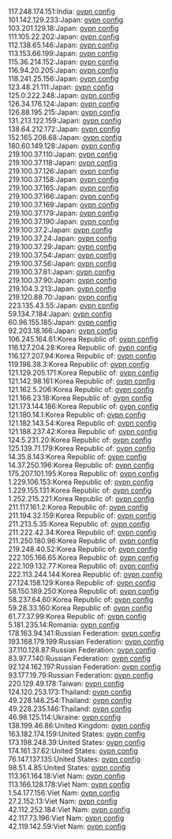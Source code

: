 117.248.174.151:India: [ovpn config](vpn/117_248_174_151.ovpn)  
101.142.129.233:Japan: [ovpn config](vpn/101_142_129_233.ovpn)  
103.201.129.18:Japan: [ovpn config](vpn/103_201_129_18.ovpn)  
111.105.22.202:Japan: [ovpn config](vpn/111_105_22_202.ovpn)  
112.138.65.146:Japan: [ovpn config](vpn/112_138_65_146.ovpn)  
113.153.66.199:Japan: [ovpn config](vpn/113_153_66_199.ovpn)  
115.36.214.152:Japan: [ovpn config](vpn/115_36_214_152.ovpn)  
116.94.20.205:Japan: [ovpn config](vpn/116_94_20_205.ovpn)  
118.241.25.156:Japan: [ovpn config](vpn/118_241_25_156.ovpn)  
123.48.21.111:Japan: [ovpn config](vpn/123_48_21_111.ovpn)  
125.0.222.248:Japan: [ovpn config](vpn/125_0_222_248.ovpn)  
126.34.176.124:Japan: [ovpn config](vpn/126_34_176_124.ovpn)  
126.88.195.215:Japan: [ovpn config](vpn/126_88_195_215.ovpn)  
131.213.122.159:Japan: [ovpn config](vpn/131_213_122_159.ovpn)  
138.64.212.172:Japan: [ovpn config](vpn/138_64_212_172.ovpn)  
152.165.208.68:Japan: [ovpn config](vpn/152_165_208_68.ovpn)  
180.60.149.128:Japan: [ovpn config](vpn/180_60_149_128.ovpn)  
219.100.37.110:Japan: [ovpn config](vpn/219_100_37_110.ovpn)  
219.100.37.118:Japan: [ovpn config](vpn/219_100_37_118.ovpn)  
219.100.37.126:Japan: [ovpn config](vpn/219_100_37_126.ovpn)  
219.100.37.158:Japan: [ovpn config](vpn/219_100_37_158.ovpn)  
219.100.37.165:Japan: [ovpn config](vpn/219_100_37_165.ovpn)  
219.100.37.166:Japan: [ovpn config](vpn/219_100_37_166.ovpn)  
219.100.37.169:Japan: [ovpn config](vpn/219_100_37_169.ovpn)  
219.100.37.179:Japan: [ovpn config](vpn/219_100_37_179.ovpn)  
219.100.37.190:Japan: [ovpn config](vpn/219_100_37_190.ovpn)  
219.100.37.2:Japan: [ovpn config](vpn/219_100_37_2.ovpn)  
219.100.37.24:Japan: [ovpn config](vpn/219_100_37_24.ovpn)  
219.100.37.29:Japan: [ovpn config](vpn/219_100_37_29.ovpn)  
219.100.37.54:Japan: [ovpn config](vpn/219_100_37_54.ovpn)  
219.100.37.56:Japan: [ovpn config](vpn/219_100_37_56.ovpn)  
219.100.37.81:Japan: [ovpn config](vpn/219_100_37_81.ovpn)  
219.100.37.90:Japan: [ovpn config](vpn/219_100_37_90.ovpn)  
219.104.3.213:Japan: [ovpn config](vpn/219_104_3_213.ovpn)  
219.120.88.70:Japan: [ovpn config](vpn/219_120_88_70.ovpn)  
223.135.43.55:Japan: [ovpn config](vpn/223_135_43_55.ovpn)  
59.134.7.184:Japan: [ovpn config](vpn/59_134_7_184.ovpn)  
60.96.155.185:Japan: [ovpn config](vpn/60_96_155_185.ovpn)  
92.203.18.166:Japan: [ovpn config](vpn/92_203_18_166.ovpn)  
106.245.164.61:Korea Republic of: [ovpn config](vpn/106_245_164_61.ovpn)  
116.127.204.28:Korea Republic of: [ovpn config](vpn/116_127_204_28.ovpn)  
116.127.207.94:Korea Republic of: [ovpn config](vpn/116_127_207_94.ovpn)  
119.196.38.3:Korea Republic of: [ovpn config](vpn/119_196_38_3.ovpn)  
121.129.205.171:Korea Republic of: [ovpn config](vpn/121_129_205_171.ovpn)  
121.142.98.161:Korea Republic of: [ovpn config](vpn/121_142_98_161.ovpn)  
121.162.5.206:Korea Republic of: [ovpn config](vpn/121_162_5_206.ovpn)  
121.166.23.18:Korea Republic of: [ovpn config](vpn/121_166_23_18.ovpn)  
121.173.144.186:Korea Republic of: [ovpn config](vpn/121_173_144_186.ovpn)  
121.180.14.1:Korea Republic of: [ovpn config](vpn/121_180_14_1.ovpn)  
121.182.143.54:Korea Republic of: [ovpn config](vpn/121_182_143_54.ovpn)  
121.188.237.42:Korea Republic of: [ovpn config](vpn/121_188_237_42.ovpn)  
124.5.231.20:Korea Republic of: [ovpn config](vpn/124_5_231_20.ovpn)  
125.139.71.179:Korea Republic of: [ovpn config](vpn/125_139_71_179.ovpn)  
14.35.8.143:Korea Republic of: [ovpn config](vpn/14_35_8_143.ovpn)  
14.37.250.196:Korea Republic of: [ovpn config](vpn/14_37_250_196.ovpn)  
175.207.101.195:Korea Republic of: [ovpn config](vpn/175_207_101_195.ovpn)  
1.229.106.153:Korea Republic of: [ovpn config](vpn/1_229_106_153.ovpn)  
1.229.155.131:Korea Republic of: [ovpn config](vpn/1_229_155_131.ovpn)  
1.252.215.221:Korea Republic of: [ovpn config](vpn/1_252_215_221.ovpn)  
211.117.161.2:Korea Republic of: [ovpn config](vpn/211_117_161_2.ovpn)  
211.194.32.159:Korea Republic of: [ovpn config](vpn/211_194_32_159.ovpn)  
211.213.5.35:Korea Republic of: [ovpn config](vpn/211_213_5_35.ovpn)  
211.222.42.34:Korea Republic of: [ovpn config](vpn/211_222_42_34.ovpn)  
211.250.180.96:Korea Republic of: [ovpn config](vpn/211_250_180_96.ovpn)  
219.248.40.52:Korea Republic of: [ovpn config](vpn/219_248_40_52.ovpn)  
222.105.166.65:Korea Republic of: [ovpn config](vpn/222_105_166_65.ovpn)  
222.109.132.77:Korea Republic of: [ovpn config](vpn/222_109_132_77.ovpn)  
222.113.244.144:Korea Republic of: [ovpn config](vpn/222_113_244_144.ovpn)  
27.124.158.129:Korea Republic of: [ovpn config](vpn/27_124_158_129.ovpn)  
58.150.189.250:Korea Republic of: [ovpn config](vpn/58_150_189_250.ovpn)  
58.237.64.60:Korea Republic of: [ovpn config](vpn/58_237_64_60.ovpn)  
59.28.33.160:Korea Republic of: [ovpn config](vpn/59_28_33_160.ovpn)  
61.77.37.99:Korea Republic of: [ovpn config](vpn/61_77_37_99.ovpn)  
5.181.235.14:Romania: [ovpn config](vpn/5_181_235_14.ovpn)  
178.163.94.141:Russian Federation: [ovpn config](vpn/178_163_94_141.ovpn)  
193.168.179.199:Russian Federation: [ovpn config](vpn/193_168_179_199.ovpn)  
37.110.128.87:Russian Federation: [ovpn config](vpn/37_110_128_87.ovpn)  
83.97.7.140:Russian Federation: [ovpn config](vpn/83_97_7_140.ovpn)  
92.124.162.197:Russian Federation: [ovpn config](vpn/92_124_162_197.ovpn)  
93.177.19.79:Russian Federation: [ovpn config](vpn/93_177_19_79.ovpn)  
220.129.49.178:Taiwan: [ovpn config](vpn/220_129_49_178.ovpn)  
124.120.253.173:Thailand: [ovpn config](vpn/124_120_253_173.ovpn)  
49.228.148.254:Thailand: [ovpn config](vpn/49_228_148_254.ovpn)  
49.228.235.146:Thailand: [ovpn config](vpn/49_228_235_146.ovpn)  
46.98.125.114:Ukraine: [ovpn config](vpn/46_98_125_114.ovpn)  
138.199.46.86:United Kingdom: [ovpn config](vpn/138_199_46_86.ovpn)  
163.182.174.159:United States: [ovpn config](vpn/163_182_174_159.ovpn)  
173.198.248.39:United States: [ovpn config](vpn/173_198_248_39.ovpn)  
174.161.37.62:United States: [ovpn config](vpn/174_161_37_62.ovpn)  
76.147.137.135:United States: [ovpn config](vpn/76_147_137_135.ovpn)  
98.51.4.85:United States: [ovpn config](vpn/98_51_4_85.ovpn)  
113.161.164.18:Viet Nam: [ovpn config](vpn/113_161_164_18.ovpn)  
113.166.128.178:Viet Nam: [ovpn config](vpn/113_166_128_178.ovpn)  
1.54.177.156:Viet Nam: [ovpn config](vpn/1_54_177_156.ovpn)  
27.2.152.13:Viet Nam: [ovpn config](vpn/27_2_152_13.ovpn)  
42.112.252.184:Viet Nam: [ovpn config](vpn/42_112_252_184.ovpn)  
42.117.73.196:Viet Nam: [ovpn config](vpn/42_117_73_196.ovpn)  
42.119.142.59:Viet Nam: [ovpn config](vpn/42_119_142_59.ovpn)  
